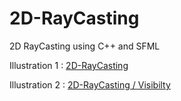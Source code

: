 # 2D-RayCasting
2D RayCasting using C++ and SFML

Illustration 1 : [2D-RayCasting](https://www.youtube.com/watch?v=ZcJp1eILPkg&ab_channel=45_abhaymore)

Illustration 2 : [2D-RayCasting / Visibilty](https://www.youtube.com/watch?v=Bb1CrvisSLo&ab_channel=45_abhaymore)
